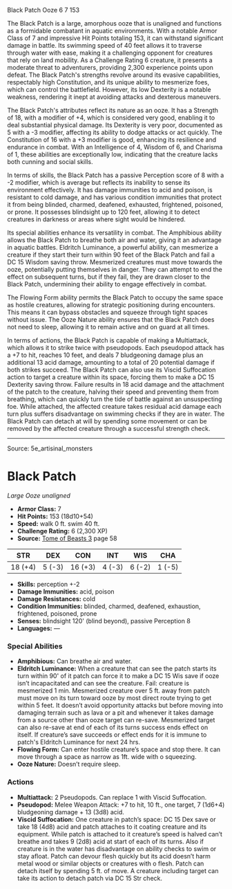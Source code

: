 <MonsterName/>Black Patch</MonsterName>
<CreatureType/>Ooze</CreatureType>
<CR/>6</CR>
<AC/>7</AC>
<HP/>153</HP>
<summary>The Black Patch is a large, amorphous ooze that is unaligned and functions as a formidable combatant in aquatic environments. With a notable Armor Class of 7 and impressive Hit Points totaling 153, it can withstand significant damage in battle. Its swimming speed of 40 feet allows it to traverse through water with ease, making it a challenging opponent for creatures that rely on land mobility. As a Challenge Rating 6 creature, it presents a moderate threat to adventurers, providing 2,300 experience points upon defeat. The Black Patch's strengths revolve around its evasive capabilities, respectably high Constitution, and its unique ability to mesmerize foes, which can control the battlefield. However, its low Dexterity is a notable weakness, rendering it inept at avoiding attacks and dexterous maneuvers.</summary>

<detail>

The Black Patch's attributes reflect its nature as an ooze. It has a Strength of 18, with a modifier of +4, which is considered very good, enabling it to deal substantial physical damage. Its Dexterity is very poor, documented as 5 with a -3 modifier, affecting its ability to dodge attacks or act quickly. The Constitution of 16 with a +3 modifier is good, enhancing its resilience and endurance in combat. With an Intelligence of 4, Wisdom of 6, and Charisma of 1, these abilities are exceptionally low, indicating that the creature lacks both cunning and social skills. 

In terms of skills, the Black Patch has a passive Perception score of 8 with a -2 modifier, which is average but reflects its inability to sense its environment effectively. It has damage immunities to acid and poison, is resistant to cold damage, and has various condition immunities that protect it from being blinded, charmed, deafened, exhausted, frightened, poisoned, or prone. It possesses blindsight up to 120 feet, allowing it to detect creatures in darkness or areas where sight would be hindered.

Its special abilities enhance its versatility in combat. The Amphibious ability allows the Black Patch to breathe both air and water, giving it an advantage in aquatic battles. Eldritch Luminance, a powerful ability, can mesmerize a creature if they start their turn within 90 feet of the Black Patch and fail a DC 15 Wisdom saving throw. Mesmerized creatures must move towards the ooze, potentially putting themselves in danger. They can attempt to end the effect on subsequent turns, but if they fail, they are drawn closer to the Black Patch, undermining their ability to engage effectively in combat. 

The Flowing Form ability permits the Black Patch to occupy the same space as hostile creatures, allowing for strategic positioning during encounters. This means it can bypass obstacles and squeeze through tight spaces without issue. The Ooze Nature ability ensures that the Black Patch does not need to sleep, allowing it to remain active and on guard at all times.

In terms of actions, the Black Patch is capable of making a Multiattack, which allows it to strike twice with pseudopods. Each pseudopod attack has a +7 to hit, reaches 10 feet, and deals 7 bludgeoning damage plus an additional 13 acid damage, amounting to a total of 20 potential damage if both strikes succeed. The Black Patch can also use its Viscid Suffocation action to target a creature within its space, forcing them to make a DC 15 Dexterity saving throw. Failure results in 18 acid damage and the attachment of the patch to the creature, halving their speed and preventing them from breathing, which can quickly turn the tide of battle against an unsuspecting foe. While attached, the affected creature takes residual acid damage each turn plus suffers disadvantage on swimming checks if they are in water. The Black Patch can detach at will by spending some movement or can be removed by the affected creature through a successful strength check.</detail>



---

Source: 5e_artisinal_monsters

# Black Patch

*Large* *Ooze* *unaligned*

- **Armor Class:** 7
- **Hit Points:** 153 (18d10+54)
- **Speed:** walk 0 ft. swim 40 ft.
- **Challenge Rating:** 6 (2,300 XP)
- **Source:** [Tome of Beasts 3](https://koboldpress.com/kpstore/product/tome-of-beasts-3-for-5th-edition/) page 58

| STR | DEX | CON | INT | WIS | CHA |
| --- | --- | --- | --- | --- | --- |
| 18 (+4) | 5 (-3) | 16 (+3) | 4 (-3) | 6 (-2) | 1 (-5) |

- **Skills:** perception +-2
- **Damage Immunities:** acid, poison
- **Damage Resistances:** cold
- **Condition Immunities:** blinded, charmed, deafened, exhaustion, frightened, poisoned, prone
- **Senses:** blindsight 120' (blind beyond), passive Perception 8
- **Languages:** —

### Special Abilities

- **Amphibious:** Can breathe air and water.
- **Eldritch Luminance:** When a creature that can see the patch starts its turn within 90' of it patch can force it to make a DC 15 Wis save if ooze isn’t incapacitated and can see the creature. Fail: creature is mesmerized 1 min. Mesmerized creature over 5 ft. away from patch must move on its turn toward ooze by most direct route trying to get within 5 feet. It doesn’t avoid opportunity attacks but before moving into damaging terrain such as lava or a pit and whenever it takes damage from a source other than ooze target can re-save. Mesmerized target can also re-save at end of each of its turns success ends effect on itself. If creature’s save succeeds or effect ends for it is immune to patch's Eldritch Luminance for next 24 hrs.
- **Flowing Form:** Can enter hostile creature’s space and stop there. It can move through a space as narrow as 1ft. wide with o squeezing.
- **Ooze Nature:** Doesn’t require sleep.

### Actions

- **Multiattack:** 2 Pseudopods. Can replace 1 with Viscid Suffocation.
- **Pseudopod:** Melee Weapon Attack: +7 to hit, 10 ft., one target, 7 (1d6+4) bludgeoning damage + 13 (3d8) acid.
- **Viscid Suffocation:** One creature in patch’s space: DC 15 Dex save or take 18 (4d8) acid and patch attaches to it coating creature and its equipment. While patch is attached to it creature’s speed is halved can’t breathe and takes 9 (2d8) acid at start of each of its turns. Also if creature is in the water has disadvantage on ability checks to swim or stay afloat. Patch can devour flesh quickly but its acid doesn’t harm metal wood or similar objects or creatures with o flesh. Patch can detach itself by spending 5 ft. of move. A creature including target can take its action to detach patch via DC 15 Str check.




